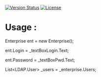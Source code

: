 [![Version Status](https://img.shields.io/nuget/v/Manager_ActiveDirectory.svg)](https://www.nuget.org/packages/Manager_ActiveDirectory/) [![License](https://img.shields.io/github/license/brandondahler/Data.HashFunction.svg)](https://raw.githubusercontent.com/ThibaultMontaufray/Tools4Libraries/master/License)

# Usage :

<p>Enterprise ent = new Enterprise();</p>
<p>ent.Login = _textBoxLogin.Text;</p>
<p>ent.Password = _textBoxPwd.Text;</p>

List<LDAP.User> _users = _enterprise.Users;

